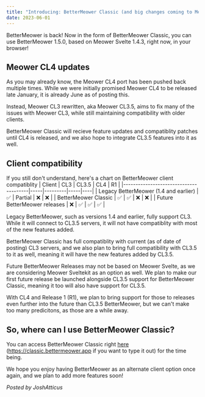 ```yaml
---
title: "Introducing: BetterMeower Classic (and big changes coming to Meower)"
date: 2023-06-01
---
```

BetterMeower is back! Now in the form of BetterMeower Classic, you can use BetterMeower 1.5.0, based on Meower Svelte 1.4.3, right now, in your browser!

## Meower CL4 updates
As you may already know, the Meower CL4 port has been pushed back multiple times. While we were initially promised Meower CL4 to be released late January, it is already June as of posting this.

Instead, Meower CL3 rewritten, aka Meower CL3.5, aims to fix many of the issues with Meower CL3, while still maintaining compatibility with older clients.

BetterMeower Classic will recieve feature updates and compatiblity patches until CL4 is released, and we also hope to integrate CL3.5 features into it as well.

## Client compatibility
If you still don't understand, here's a chart on BetterMeower client compatiblity
| Client                                | CL3 | CL3.5   | CL4 | R1 |
|---------------------------------------|-----|---------|-----|----|
| Legacy BetterMeower (1.4 and earlier) | ✅   | Partial | ❌   | ❌  |
| BetterMeower Classic                  | ✅   | ✅       | ❌   | ❌  |
| Future BetterMeower releases          | ❌   | ✅       | ✅   | ✅  |

Legacy BetterMeower, such as versions 1.4 and earlier, fully support CL3. While it will connect to CL3.5 servers, it will not have compatiblity with most of the new features added.

BetterMeower Classic has full compatiblity with current (as of date of posting) CL3 servers, and we also plan to bring full compatibility with CL3.5 to it as well, meaning it will have the new features added by CL3.5.

Future BetterMeower Releases may not be based on Meower Svelte, as we are considering Meower Sveltekit as an option as well. We plan to make our first future release be launched alongside CL3.5 support for BetterMeower Classic, meaning it too will also have support for CL3.5.

With CL4 and Release 1 (R1), we plan to bring support for those to releases even further into the future than CL3.5 BetterMeower, but we can't make too many predicitons, as those are a while away.

## So, where can I use BetterMeower Classic?
You can access BetterMeower Classic right [here](https://classic.bettermeower.app) (https://classic.bettermeower.app if you want to type it out) for the time being.

We hope you enjoy having BetterMeower as an alternate client option once again, and we plan to add more features soon!

*Posted by JoshAtticus*

<script src="https://utteranc.es/client.js"
        repo="BetterMeower/Blog"
        issue-term="title"
        label="comment"
        theme="preferred-color-scheme"
        crossorigin="anonymous"
        async>
</script>
